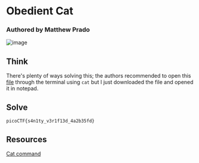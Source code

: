 # Obedient Cat
### Authored by Matthew Prado

![image](https://user-images.githubusercontent.com/71365470/111547490-7c666080-8736-11eb-8d6b-9f1569766ae1.png)

## Think


There's plenty of ways solving this; the authors recommended to open this [file](https://github.com/3-Ways-to-Heck/ctfwriteups/blob/main/2021/SPR/picoctf2021/general-skills/obedientcat/flag) through the terminal using `cat` but I just downloaded the file and opened it in notepad.


## Solve

```picoCTF{s4n1ty_v3r1f13d_4a2b35fd}```

## Resources

[Cat command](https://www.geeksforgeeks.org/cat-command-in-linux-with-examples/)
